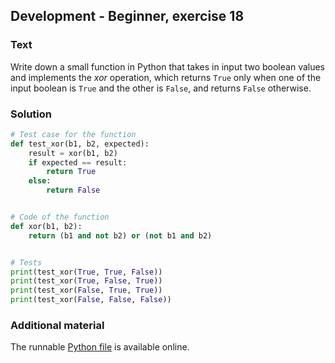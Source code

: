 ## Development - Beginner, exercise 18

### Text
Write down a small function in Python that takes in input two boolean values and implements the *xor* operation, which returns `True` only when one of the input boolean is `True` and the other is `False`, and returns `False` otherwise.

### Solution
```python
# Test case for the function
def test_xor(b1, b2, expected):
    result = xor(b1, b2)
    if expected == result:
        return True
    else:
        return False


# Code of the function
def xor(b1, b2):
    return (b1 and not b2) or (not b1 and b2)


# Tests
print(test_xor(True, True, False))
print(test_xor(True, False, True))
print(test_xor(False, True, True))
print(test_xor(False, False, False))
``` 

### Additional material
The runnable [Python file](exercise_18.py) is available online.
